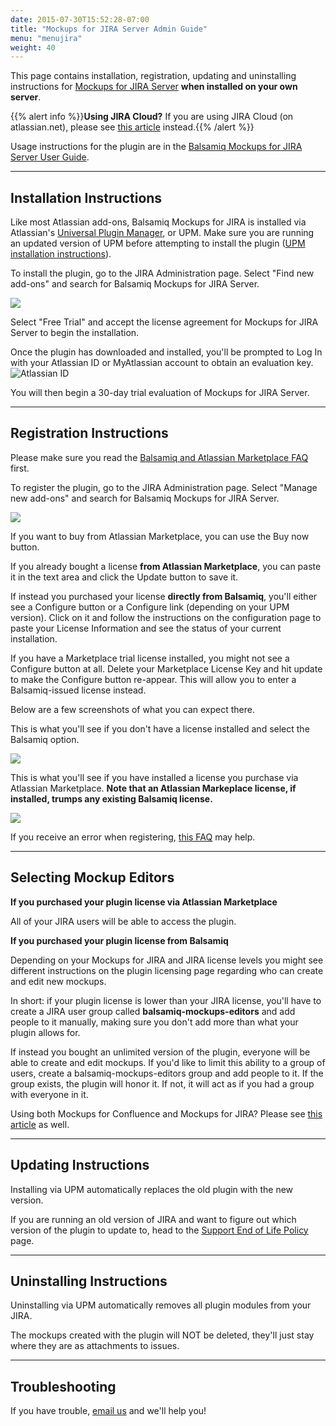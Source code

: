 ```yaml
---
date: 2015-07-30T15:52:28-07:00
title: "Mockups for JIRA Server Admin Guide"
menu: "menujira"
weight: 40
---
```


This page contains installation, registration, updating and uninstalling instructions for [Mockups for JIRA Server](https://marketplace.atlassian.com/plugins/com.balsamiq.jira.plugins.mockups/server/overview) **when installed on your own server**.

{{% alert info %}}**Using JIRA Cloud?** If you are using JIRA Cloud (on atlassian.net), please see [this article](/jira/admin-guide-cloud/) instead.{{% /alert %}}

Usage instructions for the plugin are in the [Balsamiq Mockups for JIRA Server User Guide](/jira/user-guide/).

* * *

## Installation Instructions

Like most Atlassian add-ons, Balsamiq Mockups for JIRA is installed via Atlassian's [Universal Plugin Manager](https://plugins.atlassian.com/plugins/com.atlassian.upm.atlassian-universal-plugin-manager-plugin), or UPM. Make sure you are running an updated version of UPM before attempting to install the plugin ([UPM installation instructions](http://confluence.atlassian.com/display/JIRA042/Managing+JIRA's+Plugins#ManagingJIRAsPlugins-ManagingPluginsviatheUniversalPluginManager)).

To install the plugin, go to the JIRA Administration page. Select "Find new add-ons" and search for Balsamiq Mockups for JIRA Server.

![](//media.balsamiq.com/img/support/installation/jira-install-server1.png)

Select "Free Trial" and accept the license agreement for Mockups for JIRA Server to begin the installation.

Once the plugin has downloaded and installed, you'll be prompted to Log In with your Atlassian ID or MyAtlassian account to obtain an evaluation key.
 ![Atlassian ID](//media.balsamiq.com/img/support/installation/confluence-jira-install-server3.png)

You will then begin a 30-day trial evaluation of Mockups for JIRA Server.

* * *

## Registration Instructions

Please make sure you read the [Balsamiq and Atlassian Marketplace FAQ](https://support.balsamiq.com/sales/marketplace/) first.

To register the plugin, go to the JIRA Administration page. Select "Manage new add-ons" and search for Balsamiq Mockups for JIRA Server.

![](//media.balsamiq.com/img/support/installation/jira-reg-server1.png)

If you want to buy from Atlassian Marketplace, you can use the Buy now button.

If you already bought a license **from Atlassian Marketplace**, you can paste it in the text area and click the Update button to save it.

If instead you purchased your license **directly from Balsamiq**, you'll either see a Configure button or a Configure link (depending on your UPM version). Click on it and follow the instructions on the configuration page to paste your License Information and see the status of your current installation.

If you have a Marketplace trial license installed, you might not see a Configure button at all. Delete your Marketplace License Key and hit update to make the Configure button re-appear. This will allow you to enter a Balsamiq-issued license instead.

Below are a few screenshots of what you can expect there.

This is what you'll see if you don't have a license installed and select the Balsamiq option.

![](//media.balsamiq.com/img/support/docs/jira/adminguide/cfg_trial.png)

This is what you'll see if you have installed a license you purchase via Atlassian Marketplace. **Note that an Atlassian Markeplace license, if installed, trumps any existing Balsamiq license.**

![](//media.balsamiq.com/img/support/docs/jira/adminguide/cfg_marketplace.png)

If you receive an error when registering, [this FAQ](https://support.balsamiq.com/plugins/failedtovalidatelicense/) may help.

* * *

## Selecting Mockup Editors

**If you purchased your plugin license via Atlassian Marketplace**

All of your JIRA users will be able to access the plugin.

**If you purchased your plugin license from Balsamiq**

Depending on your Mockups for JIRA and JIRA license levels you might see different instructions on the plugin licensing page regarding who can create and edit new mockups.

In short: if your plugin license is lower than your JIRA license, you'll have to create a JIRA user group called **balsamiq-mockups-editors** and add people to it manually, making sure you don't add more than what your plugin allows for.

If instead you bought an unlimited version of the plugin, everyone will be able to create and edit mockups. If you'd like to limit this ability to a group of users, create a balsamiq-mockups-editors group and add people to it. If the group exists, the plugin will honor it. If not, it will act as if you had a group with everyone in it.

Using both Mockups for Confluence and Mockups for JIRA? Please see [this article](https://support.balsamiq.com/plugins/atlassianldap/) as well.

* * *

## Updating Instructions

Installing via UPM automatically replaces the old plugin with the new version.

If you are running an old version of JIRA and want to figure out which version of the plugin to update to, head to the [Support End of Life Policy](https://support.balsamiq.com/sales/atlassianeol/) page.

* * *

## Uninstalling Instructions

Uninstalling via UPM automatically removes all plugin modules from your JIRA.

The mockups created with the plugin will NOT be deleted, they'll just stay where they are as attachments to issues.

* * *

## Troubleshooting

If you have trouble, [email us](https://balsamiq.com/company/contact/#/t/m4j) and we'll help you!

